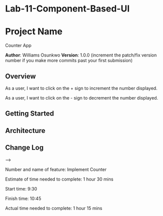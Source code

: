 # Lab-11-Component-Based-UI

# Project Name
Counter App

**Author**: Williams Osunkwo
**Version**: 1.0.0 (increment the patch/fix version number if you make more commits past your first submission)

## Overview

As a user, I want to click on the + sign to increment the number displayed.

As a user, I want to click on the - sign to decrement the number displayed.

## Getting Started
<!-- What are the steps that a user must take in order to build this app on their own machine and get it running? -->

## Architecture
<!-- Provide a detailed description of the application design. What technologies (languages, libraries, etc) you're using, and any other relevant design information. -->

## Change Log
<!-- Use this area to document the iterative changes made to your application as each feature is successfully implemented. Use time stamps. Here's an examples:

01-01-2001 4:59pm - Application now has a fully-functional express server, with a GET route for the location resource.

## Credits and Collaborations
<!-- Give credit (and a link) to other people or resources that helped you build this application. -->
-->


Number and name of feature: Implement Counter

Estimate of time needed to complete: 1 hour 30 mins

Start time: 9:30

Finish time: 10:45

Actual time needed to complete: 1 hour 15 mins
